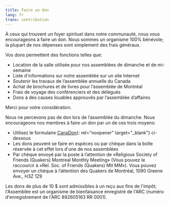 ```yaml
---
title: Faire un don
lang: fr
trans: contribution
---
```

À ceux qui trouvent un foyer spirituel dans notre communauté, nous vous encourageons à faire un don. Nous sommes un organisme 100% bénévole; la plupart de nos dépenses sont simplement des frais généraux. 

Vos dons permettent des fonctions telles que:

* Location de la salle utilisée pour nos assemblées de dimanche et de mi-semaine
* Liste d'informations sur notre assemblée sur un site Internet
* Soutenir les travaux de l’assemblée annuelle du Canada
* Achat de brochures et de livres pour l’assemblée de Montréal
* Frais de voyage des conférenciers et des délégués
* Dons à des causes louables approuvés par l’assemblée d’affaires

Merci pour votre considération.

Nous ne percevons pas de don lors de l’assemblée du dimanche. Nous encourageons nos membres à faire un don par un de ces trois moyens:

* Utilisez le formulaire [CanaDon](https://www.canadahelps.org/fr/organismesdebienfaisance/religious-society-of-friends-quakers-montreal-monthly-meet/){: rel="noopener" target="_blank"} ci-dessous
* Les dons peuvent se faire en espèces ou par chèque dans la boîte réservée à cet effet lors d'une de nos assemblées
* Par chèque envoyé par la poste à l’attention de «Religious Society of Friends (Quakers) Montreal Monthly Meeting» (Vous pouvez le raccourcir à «Rel. Soc. of Friends (Quakers) Mtl MM»). Vous pouvez envoyer un chèque à l’attention des Quakers de Montréal, 1090 Greene Ave., H3Z 1Z9

Les dons de plus de 10 $ sont admissibles à un reçu aux fins de l'impôt; l'Assemblée est un organisme de bienfaisance enregistré de l'ARC (numéro d'enregistrement de l'ARC 892605163 RR 0001).

<script id="ch_cdn_embed" type="text/javascript" src="https://www.canadahelps.org/secure/js/cdf_embed.js" charset="utf-8" data-language="fr" data-page-id="43151" data-root-url="https://www.canadahelps.org" data-formtype="0" data-cfasync="false"></script>
